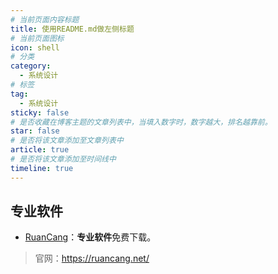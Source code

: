 ```yaml
---
# 当前页面内容标题
title: 使用README.md做左侧标题
# 当前页面图标
icon: shell
# 分类
category:
  - 系统设计
# 标签
tag:
  - 系统设计
sticky: false
# 是否收藏在博客主题的文章列表中，当填入数字时，数字越大，排名越靠前。
star: false
# 是否将该文章添加至文章列表中
article: true
# 是否将该文章添加至时间线中
timeline: true
---
```


## 专业软件

* [RuanCang](https://ruancang.net/)：**专业软件**免费下载。

>官网：https://ruancang.net/
